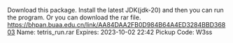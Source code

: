 Download this package.
Install the latest JDK(jdk-20) and then you can run the program.
Or you can download the rar file.
https://bhpan.buaa.edu.cn/link/AA84DAA2FB0D984B64A4ED3284BBD36803
Name: tetris_run.rar
Expires: 2023-10-02 22:42
Pickup Code: W3ss
